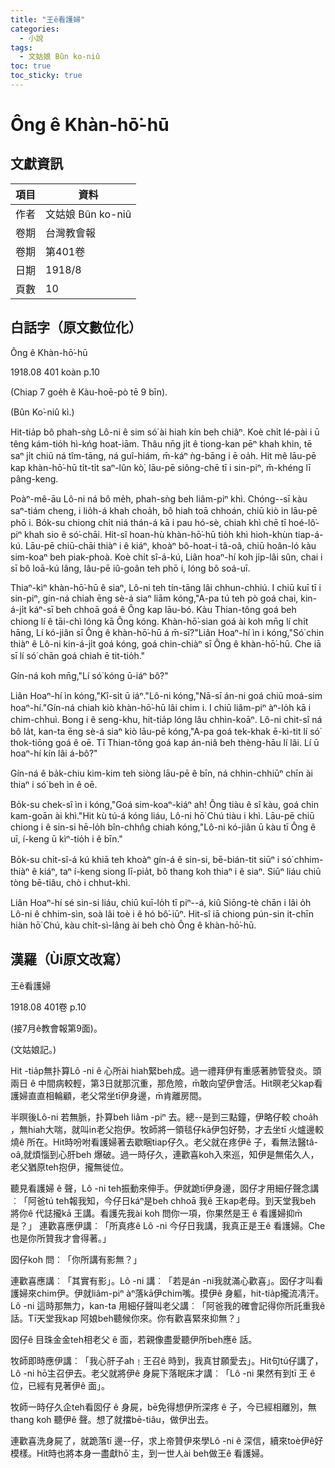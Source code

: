 ```yaml
---
title: "王ê看護婦"
categories:
  - 小說
tags:
  - 文姑娘 Bûn ko-niû
toc: true
toc_sticky: true
---
```


# Ông ê Khàn-hō͘-hū

## 文獻資訊

| 項目 | 資料 |
|---|---|
| 作者 | 文姑娘 Bûn ko-niû |
| 卷期 | 台灣教會報 |
| 卷期 | 第401卷 |
| 日期 | 1918/8 |
| 頁數 | 10 |

## 白話字（原文數位化）

Ông ê Khàn-hō͘-hū

1918.08 401 koàn p.10

(Chiap 7 goe̍h ê Kàu-hoē-pò tē 9 bīn).

(Bûn Ko͘-niû kì.)

Hit-tia̍p bô phah-sǹg Lô-ni ê sim só͘ ài hiah kín beh chiâⁿ. Koè chi̍t lé-pài i ū têng kám-tio̍h hì-kńg hoat-iām. Thâu nn̄g ji̍t ê tiong-kan pēⁿ khah khin, tē saⁿ ji̍t chiū ná tîm-tāng, ná guî-hiám, m̄-káⁿ ǹg-bāng i ē oa̍h. Hit mê lāu-pē kap khàn-hō͘-hū ti̍t-ti̍t saⁿ-lûn kò͘, lāu-pē siông-chē tī i sin-piⁿ, m̄-khéng lī pâng-keng.

Poàⁿ-mê-āu Lô-ni ná bô me̍h, phah-sǹg beh liâm-piⁿ khì. Chóng--sī kàu saⁿ-tiám cheng, i lio̍h-á khah choa̍h, bô hiah toā chhoán, chiū kiò in lāu-pē phō i. Bo̍k-su chiong chi̍t niá thán-á kā i pau hó-sè, chiah khì chē tī hoé-lô͘-piⁿ khah sio ê só͘-chāi. Hit-sî hoan-hù khàn-hō͘-hū tio̍h khì hioh-khùn tiap-á-kú. Lāu-pē chiū-chāi thiàⁿ i ê kiáⁿ, khoàⁿ bô-hoat-i tâ-oâ, chiū hoân-ló kàu sim-koaⁿ beh piak-phoà. Koè chi̍t sî-á-kú, Liân hoaⁿ-hí koh ji̍p-lâi sûn, chai i sī bô loā-kú lâng, lâu-pē iû-goân teh phō i, lóng bô soá-uī.

Thiaⁿ-kìⁿ khàn-hō͘-hū ê siaⁿ, Lô-ni teh tín-tāng lâi chhun-chhiú. I chiū kuī tī i sin-piⁿ, gín-ná chiah ēng sè-á siaⁿ liām kóng,"A-pa tú teh pò goá chai, kin-á-ji̍t káⁿ-sī beh chhoā goá ê Ông kap lāu-bó. Kàu Thian-tông goá beh chiong lí ê tāi-chì lóng kā Ông kóng. Khàn-hō͘-sian goá ài koh mn̄g lí chi̍t hāng, Lí kó-jiân sī Ông ê khàn-hō͘-hū á m̄-sī?"Liân Hoaⁿ-hí ìn i kóng,"Só͘ chin thiàⁿ ê Lô-ni kin-á-ji̍t goá kóng, goá chin-chiàⁿ sī Ông ê khàn-hō͘-hū. Che iā sī lí só͘ chān goá chiah ē tit-tio̍h."

Gín-ná koh mn̄g,"Lí só͘ kóng ū-iáⁿ bô?"

Liân Hoaⁿ-hí ìn kóng,"Kî-si̍t ū iáⁿ."Lô-ni kóng,"Nā-sī án-ni goá chiū moá-sim hoaⁿ-hí."Gín-ná chiah kiò khàn-hō͘-hū lâi chim i. I chiū liâm-piⁿ àⁿ-lo̍h kā i chim-chhuì. Bong i ê seng-khu, hit-tia̍p lóng lâu chhìn-koāⁿ. Lô-ni chit-sî ná bô la̍t, kan-ta ēng sè-á siaⁿ kiò lāu-pē kóng,"A-pa goá tek-khak ē-kì-tit lí só͘ thok-tiōng goá ê oē. Tī Thian-tông goá kap án-niâ beh thèng-hāu lí lâi. Lí ū hoaⁿ-hí kín lâi á-bô?"

Gín-ná ê ba̍k-chiu kim-kim teh siòng lāu-pē ê bīn, ná chhin-chhiūⁿ chīn ài thiaⁿ i só͘ beh ìn ê oē.

Bo̍k-su chek-sî ìn i kóng,"Goá sim-koaⁿ-kiáⁿ ah! Ông tiàu ê sî kàu, goá chin kam-goān ài khì."Hit kù tú-á kóng liáu, Lô-ni hō͘ Chú tiàu i khì. Lāu-pē chiū chiong i ê sin-si hē-lo̍h bîn-chhn̂g chiah kóng,"Lô-ni kó-jiân ū kàu tī Ông ê uī, í-keng ū kìⁿ-tio̍h i ê bīn."

Bo̍k-su chi̍t-sî-á kú khiā teh khoàⁿ gín-á ê sin-si, bē-bián-tit siūⁿ i só͘ chhim-thiàⁿ ê kiáⁿ, taⁿ í-keng siong lī-pia̍t, bô thang koh thiaⁿ i ê siaⁿ. Siūⁿ liáu chiū tòng bē-tiâu, chò i chhut-khì.

Liân Hoaⁿ-hí sé sin-si liáu, chiū kuī-lo̍h tī piⁿ--á, kiû Siōng-tè chān i lâi o̍h Lô-ni ê chhim-sìn, soà lâi toè i ê hó bô͘-iūⁿ. Hit-sî iā chiong pún-sin it-chīn hiàn hō͘ Chú, kàu chi̍t-sì-lâng ài beh chò Ông ê khàn-hō͘-hū.

## 漢羅（Ùi原文改寫）

王ê看護婦

1918.08 401卷 p.10

(接7月ê教會報第9面)。

(文姑娘記。)

Hit -tia̍p無扑算Lô -ni ê 心所ài hiah緊beh成。過一禮拜伊有重感著肺管發炎。頭兩日 ê 中間病較輕，第3日就那沉重，那危險，m̄敢向望伊會活。Hit暝老父kap看護婦直直相輪顧，老父常坐tī伊身邊，m̄肯離房間。

半暝後Lô-ni 若無脈，扑算beh liâm -piⁿ 去。總--是到三點鐘，伊略仔較 choa̍h ，無hiah大喘，就叫in老父抱伊。牧師將一領毯仔kā伊包好勢，才去坐tī 火爐邊較燒ê 所在。Hit時吩咐看護婦著去歇睏tiap仔久。老父就在疼伊ê 子，看無法醫tâ-oâ,就煩惱到心肝beh 爆破。過一時仔久，連歡喜koh入來巡，知伊是無偌久人，老父猶原teh抱伊，攏無徙位。

聽見看護婦 ê 聲，Lô -ni teh振動來伸手。伊就跪tī伊身邊，囡仔才用細仔聲念講︰「阿爸tú teh報我知，今仔日káⁿ是beh chhoā 我ê 王kap老母。到天堂我beh 將你ê 代誌攏kā 王講。看護先我ài koh 問你一項，你果然是王 ê 看護婦抑m̄是？」 連歡喜應伊講︰「所真疼ê Lô -ni 今仔日我講，我真正是王ê 看護婦。Che也是你所贊我才會得著。」

囡仔koh 問︰「你所講有影無？」

連歡喜應講︰「其實有影」。Lô -ni 講︰「若是án -ni我就滿心歡喜」。囡仔才叫看護婦來chim伊。伊就liâm-piⁿ àⁿ落kā伊chim嘴。摸伊ê 身軀，hit-tia̍p攏流凊汗。Lô -ni 這時那無力，kan-ta 用細仔聲叫老父講︰「阿爸我的確會記得你所託重我ê話。Tī天堂我kap 阿娘beh聽候你來。你有歡喜緊來抑無？」

囡仔ê 目珠金金teh相老父 ê 面，若親像盡愛聽伊所beh應ê 話。

牧師即時應伊講︰「我心肝子ah﹗王召ê 時到，我真甘願愛去」。Hit句tú仔講了，Lô -ni hō͘主召伊去。老父就將伊ê 身屍下落眠床才講︰「Lô -ni 果然有到tī 王 ê 位，已經有見著伊ê 面」。

牧師一時仔久企teh看囡仔 ê 身屍，bē免得想伊所深疼 ê 子，今已經相離別，無thang koh 聽伊ê 聲。想了就擋bē-tiâu，做伊出去。

連歡喜洗身屍了，就跪落tī 邊--仔，求上帝贊伊來學Lô -ni ê 深信，續來toè伊ê好模樣。Hit時也將本身一盡獻hō͘ 主，到一世人ài beh做王ê 看護婦。

